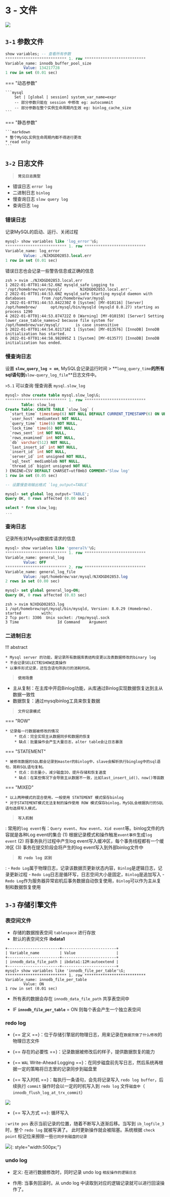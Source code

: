 # 3 - 文件

![](img/写流程.png)

## `3-1` 参数文件

```sql
show variables; -- 查看所有参数
*************************** 1. row ***************************
Variable_name: innodb_buffer_pool_size
        Value: 134217728
1 row in set (0.01 sec)
```

=== "动态参数"
    
    ```mysql
        Set | [global | session] system_var_name=expr
  		-- 部分参数只能在 session 中修改 eg: autocommit
    	-- 部分参数在整个实例生命周期内生效 eg: binlog_cache_size
    ```

=== "静态参数"

	```markdown
    * 整个MySQL实例生命周期内都不得进行更改
    * read only
    ```

## `3-2` 日志文件

> **`常见日志类型`**
	
- 错误日志 `error log`
- 二进制日志 `binlog`
- 慢查询日志 `slow query log` 
- 查询日志 `log`

### 错误日志

记录MySQL的启动、运行、关闭过程

```sql
mysql> show variables like 'log_error'\G;
*************************** 1. row ***************************
Variable_name: log_error
        Value: ./NJXDGD02853.local.err
1 row in set (0.01 sec)
```
错误日志也会记录一些警告信息或正确的信息

``` shell
zsh > nvim ./NJXDGD02853.local.err
1 2022-01-07T01:44:52.6NZ mysqld_safe Logging to '/opt/homebrew/var/mysql/        NJXDGD02853.local.err'.                                                       
2 2022-01-07T01:44:53.6NZ mysqld_safe Starting mysqld daemon with databases       from /opt/homebrew/var/mysql                                                  
3 2022-01-07T01:44:53.842230Z 0 [System] [MY-010116] [Server] /opt/homebrew/      opt/mysql/bin/mysqld (mysqld 8.0.27) starting as process 1290                 
4 2022-01-07T01:44:53.874722Z 0 [Warning] [MY-010159] [Server] Setting            lower_case_table_names=2 because file system for /opt/homebrew/var/mysql/       is case insensitive
5 2022-01-07T01:44:54.021718Z 1 [System] [MY-013576] [InnoDB] InnoDB              initialization has started.                                                   6 2022-01-07T01:44:58.982095Z 1 [System] [MY-013577] [InnoDB] InnoDB              initialization has ended.

```

### 慢查询日志

设置 **`slow_query_log = on`**, MySQL会记录运行时间 > **`long_query_time`**的所有sql语句到**`slow-query_log_file`**日志文件中。

`>5.1` 可以查询 慢查询表 `mysql.slow_log`

```sql
mysql> show create table mysql.slow_log\G;
*************************** 1. row ***************************
       Table: slow_log
Create Table: CREATE TABLE `slow_log` (
  `start_time` timestamp(6) NOT NULL DEFAULT CURRENT_TIMESTAMP(6) ON UPDATE CURRENT_TIMESTAMP(6),
  `user_host` mediumtext NOT NULL,
  `query_time` time(6) NOT NULL,
  `lock_time` time(6) NOT NULL,
  `rows_sent` int NOT NULL,
  `rows_examined` int NOT NULL,
  `db` varchar(512) NOT NULL,
  `last_insert_id` int NOT NULL,
  `insert_id` int NOT NULL,
  `server_id` int unsigned NOT NULL,
  `sql_text` mediumblob NOT NULL,
  `thread_id` bigint unsigned NOT NULL
) ENGINE=CSV DEFAULT CHARSET=utf8mb3 COMMENT='Slow log'
1 row in set (0.05 sec)

-- 设置慢查询输出格式 `log_output=TABLE`

mysql> set global log_output='TABLE';
Query OK, 0 rows affected (0.00 sec)

select * from slow_log;
...
```

### 查询日志

记录所有对Mysql数据库请求的信息

```sql
mysql> show variables like 'general%'\G;
*************************** 1. row ***************************
Variable_name: general_log
        Value: OFF
*************************** 2. row ***************************
Variable_name: general_log_file
        Value: /opt/homebrew/var/mysql/NJXDGD02853.log
2 rows in set (0.00 sec)

mysql> set global general_log=ON;
Query OK, 0 rows affected (0.03 sec)
```

``` shell
zsh > nvim NJXDGD02853.log
1 /opt/homebrew/opt/mysql/bin/mysqld, Version: 8.0.29 (Homebrew). started         with:
2 Tcp port: 3306  Unix socket: /tmp/mysql.sock
3 Time                 Id Command    Argument
```

### 二进制日志

!!! abstract

    * Mysql server 的功能，是记录所有数据库表结构变更以及表数据修改的binary log
	* 不会记录SELECT和SHOW这类操作
	* 以事件形式记录，还包含语句所执行的消耗时间。


> **`使用场景`**

- 主从复制：在主库中开启Binlog功能，从库通过Binlog实现数据恢复达到主从数据一致性
- 数据恢复：通过mysqlbinlog工具来恢复数据

> **`文件记录模式`**

=== "ROW"

    * 记录每一行数据被修改的情况
		* 优点：完全实现主从数据同步和数据的恢复
		* 缺点：批量操作会产生大量日志，alter table会让日志暴涨

=== "STATEMENT"

    * 被修改数据的SQL都会记录到master的Binlog中，slave会解析执行binglog中的sql语句，简称SQL语句复制。
        * 优点：日志量小，减少磁盘IO，提升存储和恢复速度
        * 缺点：在某些情况下会导致主从数据不一致，比如last_insert_id()、now()等函数

=== "MIXED"

    * 以上两种模式的混合使用，一般使用 STATEMENT 模式保存binlog
	* 对于STATEMENT模式无法复制的操作使用 ROW 模式保存binlog，MySQL会根据执行的SQL语句选择写入模式。

> **`写入机制`**

:	常用的`log event`有：`Query event`、`Row event`、`Xid event`等。binlog文件的内容就是各种Log event的集合
        (1) 根据记录模式和操作触发`event事件`生成`log event`
        (2) 将事务执行过程中产生log event写入缓冲区，每个事务线程都有一个缓冲区
        (3) 事务在提交阶段会将产生的log event写入到外部binlog文件中

> **`和 redo log 区别`**

: 	- `Redo Log`属于物理日志，记录该数据页更新状态内容，`Binlog`是逻辑日志，记录更新过程
    - `Redo Log`日志是循环写，日志空间大小是固定，`Binlog`是追加写入
    - `Redo Log`作为服务器异常宕机后事务数据自动恢复使用，`Binlog`可以作为主从复制和数据恢复使用

## `3-3` 存储引擎文件

### 表空间文件

- 存储的数据按表空间 `tablespace` 进行存放
- 默认的表空间文件 **ibdata1**

```shell
+-----------------------+------------------------+
| Variable_name         | Value                  |
+-----------------------+------------------------+
| innodb_data_file_path | ibdata1:12M:autoextend |
+-----------------------+------------------------+
mysql> show variables like 'innodb_file_per_table'\G;
*************************** 1. row ***************************
Variable_name: innodb_file_per_table
        Value: ON
1 row in set (0.01 sec)
```

- 所有表的数据会存在 `innodb_data_file_path` 共享表空间中

- IF **`innodb_file_per_table`** = ON 则每个表会产生一个独立表空间

### redo log

- {== 定义 ==}：位于存储引擎层的物理日志，用来记录在`数据页做了什么修改`的物理日志文件

- {== 存在的必要性 ==}：记录数据被修改后的样子，提供数据恢复的能力

- {== `WAL` Write-Ahead Logging ==}：在同步磁盘前先写日志，然后系统再根据一定的策略将日志里的记录同步到磁盘里


- {== 写入时机 ==}：每执行一条语句，会先将记录写入 `redo log buffer`，后续执行 `commit` 操作时会以一定的时机写入到 `redo log` 文件`磁盘中`（ `innodb_flush_log_at_trx_commit`）

![](img/redolog控制参数.png)

- {== 写入方式 ==}: 循环写入

: `write pos` 表示当前记录的位置，随着不断写入逐渐后移。当写到 `ib_logfile_3`时，整个 `redo log` 就被写满了。
  此时更新操作就会被阻塞。系统根据 `check point` 标记位来擦除一些`已同步到磁盘的记录`

![](img/redolog写入模式.png){: style="width:500px;"}

### undo log

- 定义: 在进行数据修改时，同时记录 undo log `相反操作的逻辑日志`

- 作用: 当事务回滚时。从 undo log 中读取到对应的逻辑记录就可以进行回滚操作了。
